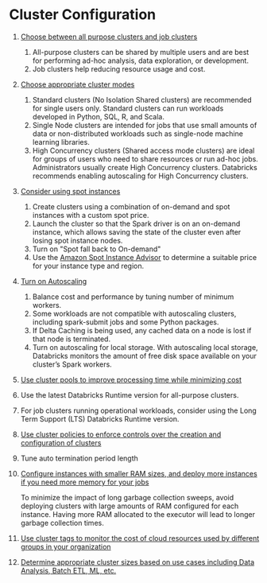 # Cluster Configuration

1. [Choose between all purpose clusters and job clusters](https://docs.databricks.com/clusters/cluster-config-best-practices.html#all-purpose-clusters-and-job-clusters)
    1. All-purpose clusters can be shared by multiple users and are best for performing ad-hoc analysis, data exploration, or development. 
    2. Job clusters help reducing resource usage and cost.
2. [Choose appropriate cluster modes](https://docs.databricks.com/clusters/cluster-config-best-practices.html#cluster-mode)
    1. Standard clusters (No Isolation Shared clusters) are recommended for single users only. Standard clusters can run workloads developed in Python, SQL, R, and Scala.
    2. Single Node clusters are intended for jobs that use small amounts of data or non-distributed workloads such as single-node machine learning libraries.
    3. High Concurrency clusters (Shared access mode clusters) are ideal for groups of users who need to share resources or run ad-hoc jobs. Administrators usually create High Concurrency clusters. Databricks recommends enabling autoscaling for High Concurrency clusters.
3. [Consider using spot instances](https://docs.databricks.com/clusters/cluster-config-best-practices.html#on-demand-and-spot-instances)
    1. Create clusters using a combination of on-demand and spot instances with a custom spot price.
    2. Launch the cluster so that the Spark driver is on an on-demand instance, which allows saving the state of the cluster even after losing spot instance nodes. 
    3. Turn on "Spot fall back to On-demand"
    4. Use the [Amazon Spot Instance Advisor](https://aws.amazon.com/ec2/spot/instance-advisor/) to determine a suitable price for your instance type and region.
4. [Turn on Autoscaling](https://docs.databricks.com/clusters/cluster-config-best-practices.html#autoscaling)
    1. Balance cost and performance by tuning number of minimum workers.
    2. Some workloads are not compatible with autoscaling clusters, including spark-submit jobs and some Python packages.
    3. If Delta Caching is being used, any cached data on a node is lost if that node is terminated.
    4. Turn on autoscaling for local storage. With autoscaling local storage, Databricks monitors the amount of free disk space available on your cluster’s Spark workers. 
5. [Use cluster pools to improve processing time while minimizing cost](https://docs.databricks.com/clusters/instance-pools/index.html)
6. Use the latest Databricks Runtime version for all-purpose clusters.
7. For job clusters running operational workloads, consider using the Long Term Support (LTS) Databricks Runtime version. 
8. [Use cluster policies to enforce controls over the creation and configuration of clusters](https://docs.databricks.com/administration-guide/clusters/policies-best-practices.html#best-practices-cluster-policies)
9. Tune auto termination period length
10. [Configure instances with smaller RAM sizes, and deploy more instances if you need more memory for your jobs](https://docs.databricks.com/clusters/cluster-config-best-practices.html#garbage-collection)
    
    To minimize the impact of long garbage collection sweeps, avoid deploying clusters with large amounts of RAM configured for each instance. Having more RAM allocated to the executor will lead to longer garbage collection times. 

11. [Use cluster tags to monitor the cost of cloud resources used by different groups in your organization](https://docs.databricks.com/clusters/configure.html#cluster-tags)
12. [Determine appropriate cluster sizes based on use cases including Data Analysis, Batch ETL, ML, etc.](https://docs.databricks.com/clusters/cluster-config-best-practices.html#cluster-sizing-considerations)